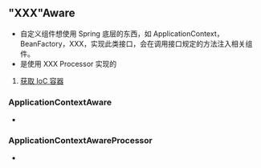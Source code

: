 ## "XXX"Aware 
- 自定义组件想使用 Spring 底层的东西，如 ApplicationContext，BeanFactory，XXX，实现此类接口，会在调用接口规定的方法注入相关组件。
- 是使用 XXX Processor 实现的

1. [获取 IoC 容器](#ApplicationContextAware)


### ApplicationContextAware
- 

### ApplicationContextAwareProcessor
- 